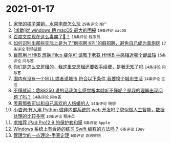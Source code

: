 # 2021-01-17

1. [家里的橘子滞销，水果电商怎么玩](https://www.v2ex.com/t/745600) `29条评论` `推广`
1. [[求助]從 windows 轉 macOS 最大的困擾](https://www.v2ex.com/t/745609) `19条评论` `macOS`
1. [百度文库现在这么毒瘤了🐎？](https://www.v2ex.com/t/745608) `18条评论` `程序员`
1. [如何识别出那些实际上是为了“刷招聘 KPI”的假招聘，避免自己成为真炮灰](https://www.v2ex.com/t/745603) `17条评论` `职场话题`
1. [目前用 HHKB 想换 Filco 斐尔可 请教下老铁 HHKB 手感相近哪个键盘轴](https://www.v2ex.com/t/745595) `15条评论` `问与答`
1. [你们是怎么交房租的，我这里交房租还要收手续费，是我无知了吗](https://www.v2ex.com/t/745627) `14条评论` `问与答`
1. [国内有没有一个地儿,或者说城市,符合以下条件,我要换个城市生活](https://www.v2ex.com/t/745623) `14条评论` `生活`
1. [不懂就问：@88250 说的话我怎么感觉根本就听不懂呢？是我的理解出现问题了吗？](https://www.v2ex.com/t/745612) `14条评论` `问与答`
1. [羡慕那些可以和自己喜欢的人结婚的人](https://www.v2ex.com/t/745593) `14条评论` `随想`
1. [小咨询:有人用 Python 做非内部系统的 web 开发吗？貌似做人工智能，数据处理的比较多呢](https://www.v2ex.com/t/745598) `10条评论` `程序员`
1. [求推荐 iPad Pro12.9 的保护套和膜](https://www.v2ex.com/t/745592) `8条评论` `Apple`
1. [Windows 系统上有合适的练习 Swift 编程的方法吗？](https://www.v2ex.com/t/745610) `6条评论` `iDev`
1. [管理学的一点理论-手表定理](https://www.v2ex.com/t/745597) `6条评论` `奇思妙想`
